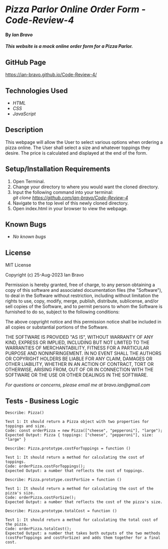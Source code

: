 # _Pizza Parlor Online Order Form - Code-Review-4_

#### By _**Ian Bravo**_

#### _This website is a mock online order form for a Pizza Parlor._

## GitHub Page ##

https://ian-bravo.github.io/Code-Review-4/


## Technologies Used

* _HTML_
* _CSS_
* _JavaScript_


## Description

This webpage will allow the User to select various options when ordering a pizza online. The User shall select a size and whatever toppings they desire. The price is calculated and displayed at the end of the form. 

## Setup/Installation Requirements

1. Open Terminal.
2. Change your directory to where you would want the cloned directory.
3. Input the following command into your terminal:  
 _git clone https://github.com/ian-bravo/Code-Review-4_
4. Navigate to the top level of this newly cloned directory.
5. Open index.html in your browser to view the webpage. 


## Known Bugs

* _No known bugs_


## License

MIT License  

Copyright (c) 25-Aug-2023 Ian Bravo  

Permission is hereby granted, free of charge, to any person obtaining a copy of this software and associated documentation files (the "Software"), to deal in the Software without restriction, including without limitation the rights to use, copy, modify, merge, publish, distribute, sublicense, and/or sell copies of the Software, and to permit persons to whom the Software is furnished to do so, subject to the following conditions:  

The above copyright notice and this permission notice shall be included in all copies or substantial portions of the Software.  

THE SOFTWARE IS PROVIDED "AS IS", WITHOUT WARRANTY OF ANY KIND, EXPRESS OR IMPLIED, INCLUDING BUT NOT LIMITED TO THE WARRANTIES OF MERCHANTABILITY, FITNESS FOR A PARTICULAR PURPOSE AND NONINFRINGEMENT. IN NO EVENT SHALL THE AUTHORS OR COPYRIGHT HOLDERS BE LIABLE FOR ANY CLAIM, DAMAGES OR OTHER LIABILITY, WHETHER IN AN ACTION OF CONTRACT, TORT OR OTHERWISE, ARISING FROM, OUT OF OR IN CONNECTION WITH THE SOFTWARE OR THE USE OR OTHER DEALINGS IN THE SOFTWARE.



_For questions or concerns, please email me at bravo.ian@gmail.com_


## Tests - Business Logic

```
Describe: Pizza()

Test 1: It should return a Pizza object with two properties for toppings and size.
Code: const orderPizza = new Pizza(["cheese", "pepperoni"], "large");
Expected Output: Pizza { toppings: ["cheese", "pepperoni"], size: "large" }

Describe: Pizza.prototype.costForToppings = function ()

Test 1: It should return a method for calculating the cost of toppings.
Code: orderPizza.costForToppings();
Expected Output: a number that reflects the cost of toppings.

Describe: Pizza.prototype.costForSize = function ()

Test 1: It should return a method for calculating the cost of the pizza's size.
Code: orderPizza.costForSize();
Expected Output: a number that reflects the cost of the pizza's size.

Describe: Pizza.prototype.totalCost = function ()

Test 1: It should return a method for calculating the total cost of the pizza.
Code: orderPizza.totalCost();
Expected Output: a number that takes both outputs of the two methods (costForToppings and costForSize) and adds them together for a final cost.
```